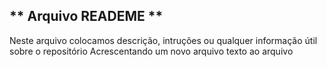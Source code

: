 ## ** Arquivo READEME ** 
Neste arquivo colocamos descrição, intruções ou qualquer informação útil sobre o repositório 
Acrescentando um novo arquivo texto ao arquivo